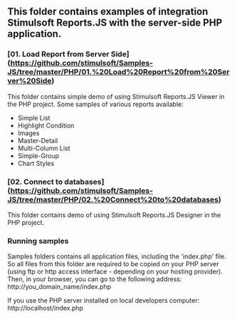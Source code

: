 ## This folder contains examples of integration Stimulsoft Reports.JS with the server-side PHP application.

### [01. Load Report from Server Side] (https://github.com/stimulsoft/Samples-JS/tree/master/PHP/01.%20Load%20Report%20from%20Server%20Side)
This folder contains simple demo of using Stimulsoft Reports.JS Viewer in the PHP project.
Some samples of various reports available:
* Simple List
* Highlight Condition
* Images
* Master-Detail
* Multi-Column List
* Simple-Group
* Chart Styles

### [02. Connect to databases] (https://github.com/stimulsoft/Samples-JS/tree/master/PHP/02.%20Connect%20to%20databases)
This folder contains demo of using Stimulsoft Reports.JS Designer in the PHP project.

### Running samples
Samples folders contains all application files, including the 'index.php' file. So all files from this folder are required to be copied on your PHP server (using ftp or http access interface - depending on your hosting provider). Then, in your browser, you can go to the following address: 
http://you_domain_name/index.php

If you use the PHP server installed on local developers computer: 
http://localhost/index.php